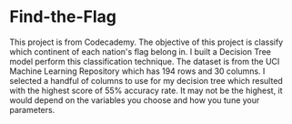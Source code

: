 # Find-the-Flag

This project is from Codecademy. The objective of this project is classify which continent of each nation's flag belong in. I built a Decision Tree model perform this classification technique. The dataset is from the UCI Machine Learning Repository which has 194 rows and 30 columns. I selected a handful of columns to use for my decision tree which resulted with the highest score of 55% accuracy rate. It may not be the highest, it would depend on the variables you choose and how you tune your parameters. 
